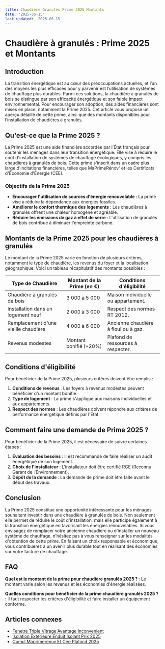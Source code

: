 ```yaml
---
title: Chaudière Granulés Prime 2025 Montants
date: '2025-06-15'
last_updated: '2025-06-15'
---
```


# Chaudière à granulés : Prime 2025 et Montants

## Introduction

La transition énergétique est au cœur des préoccupations actuelles, et l’un des moyens les plus efficaces pour y parvenir est l’utilisation de systèmes de chauffage plus durables. Parmi ces solutions, la chaudière à granulés de bois se distingue par son efficacité énergétique et son faible impact environnemental. Pour encourager son adoption, des aides financières sont mises en place, notamment la Prime 2025. Cet article vous propose un aperçu détaillé de cette prime, ainsi que des montants disponibles pour l’installation de chaudières à granulés.

## Qu'est-ce que la Prime 2025 ?

La Prime 2025 est une aide financière accordée par l'État français pour soutenir les ménages dans leur transition énergétique. Elle vise à réduire le coût d'installation de systèmes de chauffage écologiques, y compris les chaudières à granulés de bois. Cette prime s'inscrit dans un cadre plus large d'incitations financières, telles que MaPrimeRénov' et les Certificats d'Économie d'Énergie (CEE).

### Objectifs de la Prime 2025

- **Encourager l'utilisation de sources d'énergie renouvelable** : La prime vise à réduire la dépendance aux énergies fossiles.
- **Améliorer le confort thermique des logements** : Les chaudières à granulés offrent une chaleur homogène et agréable.
- **Réduire les émissions de gaz à effet de serre** : L'utilisation de granulés de bois contribue à diminuer l'empreinte carbone.

## Montants de la Prime 2025 pour les chaudières à granulés

Le montant de la Prime 2025 varie en fonction de plusieurs critères, notamment le type de chaudière, les revenus du foyer et la localisation géographique. Voici un tableau récapitulatif des montants possibles :

| Type de Chaudière          | Montant de la Prime (en €) | Conditions d'éligibilité                     |
|----------------------------|----------------------------|----------------------------------------------|
| Chaudière à granulés de bois | 3 000 à 5 000              | Maison individuelle ou appartement.         |
| Installation dans un logement neuf | 2 000 à 3 000              | Respect des normes RT 2012.                 |
| Remplacement d'une vieille chaudière | 4 000 à 6 000              | Ancienne chaudière à fioul ou à gaz.       |
| Revenus modestes           | Montant bonifié (+20%)     | Plafond de ressources à respecter.          |

## Conditions d'éligibilité

Pour bénéficier de la Prime 2025, plusieurs critères doivent être remplis :

1. **Conditions de revenus** : Les foyers à revenus modestes peuvent bénéficier d'un montant bonifié.
2. **Type de logement** : La prime s'applique aux maisons individuelles et aux appartements.
3. **Respect des normes** : Les chaudières doivent répondre aux critères de performance énergétique définis par l'État.

## Comment faire une demande de Prime 2025 ?

Pour bénéficier de la Prime 2025, il est nécessaire de suivre certaines étapes :

1. **Évaluation des besoins** : Il est recommandé de faire réaliser un audit énergétique de son logement.
2. **Choix de l'installateur** : L'installateur doit être certifié RGE (Reconnu Garant de l’Environnement).
3. **Dépôt de la demande** : La demande de prime doit être faite avant le début des travaux.

## Conclusion

La Prime 2025 constitue une opportunité intéressante pour les ménages souhaitant investir dans une chaudière à granulés de bois. Non seulement elle permet de réduire le coût d'installation, mais elle participe également à la transition énergétique en favorisant les énergies renouvelables. Si vous envisagez de remplacer votre ancienne chaudière ou d'installer un nouveau système de chauffage, n'hésitez pas à vous renseigner sur les modalités d'obtention de cette prime. En faisant un choix responsable et économique, vous contribuerez à un avenir plus durable tout en réalisant des économies sur votre facture de chauffage.

## FAQ
**Quel est le montant de la prime pour chaudière granulés 2025 ?**
: Le montant varie selon les revenus et les économies d'énergie réalisées.

**Quelles conditions pour bénéficier de la prime chaudière granulés 2025 ?**
: Il faut respecter les critères d'éligibilité et faire installer un équipement conforme.

## Articles connexes
- [Fenetre Triple Vitrage Avantage Inconvenient](/fenetre-triple-vitrage-avantage-inconvenient/)
- [Isolation Exterieure Enduit Isolant Prix 2025](/isolation-exterieure-enduit-isolant-prix-2025/)
- [Cumul Maprimerenov Et Cee Plafond 2025](/cumul-maprimerenov-et-cee-plafond-2025/)


<script type="application/ld+json">
{
  "@context": "https://schema.org",
  "@type": "FAQPage",
  "mainEntity": [
    {
      "@type": "Question",
      "name": "Quel est le montant de la prime pour chaudière granulés 2025 ?",
      "acceptedAnswer": {
        "@type": "Answer",
        "text": "Le montant varie selon les revenus et les économies d'énergie réalisées."
      }
    },
    {
      "@type": "Question",
      "name": "Quelles conditions pour bénéficier de la prime chaudière granulés 2025 ?",
      "acceptedAnswer": {
        "@type": "Answer",
        "text": "Il faut respecter les critères d'éligibilité et faire installer un équipement conforme."
      }
    }
  ]
}
</script>